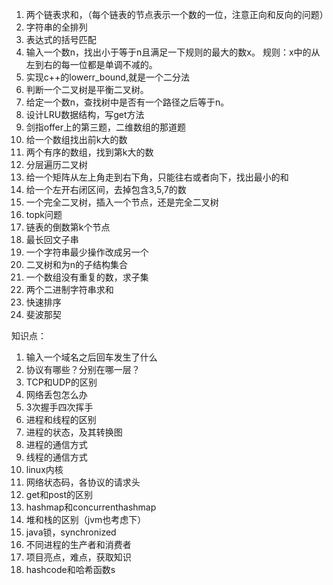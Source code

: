 1. 两个链表求和，（每个链表的节点表示一个数的一位，注意正向和反向的问题）
2. 字符串的全排列
3. 表达式的括号匹配
4. 输入一个数n，找出小于等于n且满足一下规则的最大的数x。
规则：x中的从左到右的每一位都是单调不减的。
5. 实现c++的lowerr_bound,就是一个二分法
6. 判断一个二叉树是平衡二叉树。
7. 给定一个数n，查找树中是否有一个路径之后等于n。
8. 设计LRU数据结构，写get方法
9. 剑指offer上的第三题，二维数组的那道题
10. 给一个数组找出前k大的数
11. 两个有序的数组，找到第k大的数
12. 分层遍历二叉树
13. 给一个矩阵从左上角走到右下角，只能往右或者向下，找出最小的和
14. 给一个左开右闭区间，去掉包含3,5,7的数
15. 一个完全二叉树，插入一个节点，还是完全二叉树
16. topk问题
17. 链表的倒数第k个节点
18. 最长回文子串
19. 一个字符串最少操作改成另一个
20. 二叉树和为n的子结构集合
21. 一个数组没有重复的数，求子集
22. 两个二进制字符串求和
23. 快速排序
24. 斐波那契

知识点：
1. 输入一个域名之后回车发生了什么
2. 协议有哪些？分别在哪一层？
3. TCP和UDP的区别
4. 网络丢包怎么办
5. 3次握手四次挥手
6. 进程和线程的区别
7. 进程的状态，及其转换图
8. 进程的通信方式
9. 线程的通信方式
10. linux内核
11. 网络状态码，各协议的请求头
12. get和post的区别
13. hashmap和concurrenthashmap
14. 堆和栈的区别（jvm也考虑下）
15. java锁，synchronized
16. 不同进程的生产者和消费者
17. 项目亮点，难点，获取知识
18. hashcode和哈希函数s
